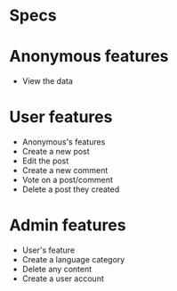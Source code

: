 # Specs

# Anonymous features

- View the data

# User features

- Anonymous's features
- Create a new post
- Edit the post
- Create a new comment
- Vote on a post/comment
- Delete a post they created

# Admin features

- User's feature
- Create a language category
- Delete any content
- Create a user account
